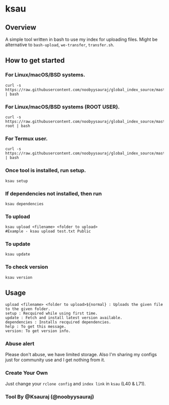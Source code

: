 ksau
======


## Overview
A simple tool written in bash to use my index for uploading files.
Might be alternative to `bash-upload`, `we-transfer`, `transfer.sh`. 

## How to get started 
### For Linux/macOS/BSD systems.
```
curl -s https://raw.githubusercontent.com/noobyysauraj/global_index_source/master/setup | bash
```
### For Linux/macOS/BSD systems (ROOT USER).
```
curl -s https://raw.githubusercontent.com/noobyysauraj/global_index_source/master/setup-root | bash
```

### For Termux user.
```
curl -s https://raw.githubusercontent.com/noobyysauraj/global_index_source/master/termux/setup | bash
```
### Once tool is installed, run setup.
```
ksau setup
```
### If dependencies not installed, then run
```
ksau dependencies
```

### To upload
```
ksau upload <filename> <folder to upload>
#Example - ksau upload test.txt Public
```

### To update
```
ksau update
```

### To check version
```
ksau version
```
## Usage
```
upload <filename> <folder to upload>${normal} : Uploads the given file to the given folder.
setup : Recquired while using first time.
update : Fetch and install latest version available.
dependencies : Installs recquired dependencies.
help : To get this message.
version: To get version info.
```

### Abuse alert
Please don't abuse, we have limited storage.
Also I'm sharing my configs just for community use and I get nothing from it.

### Create Your Own
Just change your `rclone config` and `index link` in `ksau` (L40 & L71).

### Tool By @Ksauraj (@noobyysauraj)
